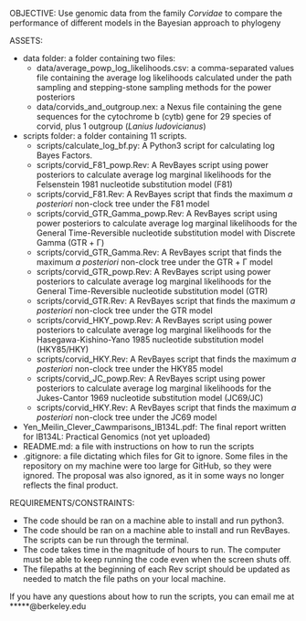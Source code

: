 OBJECTIVE: Use genomic data from the family *Corvidae* to compare the performance of different models in the Bayesian approach to phylogeny

ASSETS:
- data folder: a folder containing two files:
    - data/average_powp_log_likelihoods.csv: a comma-separated values file containing the average log likelihoods calculated under the path sampling and stepping-stone sampling methods for the power posteriors
    - data/corvids_and_outgroup.nex: a Nexus file containing the gene sequences for the cytochrome b (cytb) gene for 29 species of corvid, plus 1 outgroup (*Lanius ludovicianus*)
- scripts folder: a folder containing 11 scripts.
    - scripts/calculate_log_bf.py: A Python3 script for calculating log Bayes Factors.
    - scripts/corvid_F81_powp.Rev: A RevBayes script using power posteriors to calculate average log marginal likelihoods for the Felsenstein 1981 nucleotide substitution model (F81)
    - scripts/corvid_F81.Rev: A RevBayes script that finds the maximum *a posteriori* non-clock tree under the F81 model
    - scripts/corvid_GTR_Gamma_powp.Rev: A RevBayes script using power posteriors to calculate average log marginal likelihoods for the General Time-Reversible nucleotide substitution model with Discrete Gamma (GTR + Γ)
    - scripts/corvid_GTR_Gamma.Rev: A RevBayes script that finds the maximum *a posteriori* non-clock tree under the GTR + Γ model
    - scripts/corvid_GTR_powp.Rev: A RevBayes script using power posteriors to calculate average log marginal likelihoods for the General Time-Reversible nucleotide substitution model (GTR)
    - scripts/corvid_GTR.Rev: A RevBayes script that finds the maximum *a posteriori* non-clock tree under the GTR model
    - scripts/corvid_HKY_powp.Rev: A RevBayes script using power posteriors to calculate average log marginal likelihoods for the Hasegawa-Kishino-Yano 1985 nucleotide substitution model (HKY85/HKY)
    - scripts/corvid_HKY.Rev: A RevBayes script that finds the maximum *a posteriori* non-clock tree under the HKY85 model
    - scripts/corvid_JC_powp.Rev: A RevBayes script using power posteriors to calculate average log marginal likelihoods for the Jukes-Cantor 1969 nucleotide substitution model (JC69/JC)
    - scripts/corvid_HKY.Rev: A RevBayes script that finds the maximum *a posteriori* non-clock tree under the JC69 model
- Yen_Meilin_Clever_Cawmparisons_IB134L.pdf: The final report written for IB134L: Practical Genomics (not yet uploaded)
- README.md: a file with instructions on how to run the scripts
- .gitignore: a file dictating which files for Git to ignore. Some files in the repository on my machine were too large for GitHub, so they were ignored. The proposal was also ignored, as it in some ways no longer reflects the final product.

REQUIREMENTS/CONSTRAINTS:
- The code should be ran on a machine able to install and run python3.
- The code should be ran on a machine able to install and run RevBayes. The scripts can be run through the terminal.
- The code takes time in the magnitude of hours to run. The computer must be able to keep running the code even when the screen shuts off.
- The filepaths at the beginning of each Rev script should be updated as needed to match the file paths on your local machine.

If you have any questions about how to run the scripts, you can email me at \*\*\*\*\*@berkeley.edu
